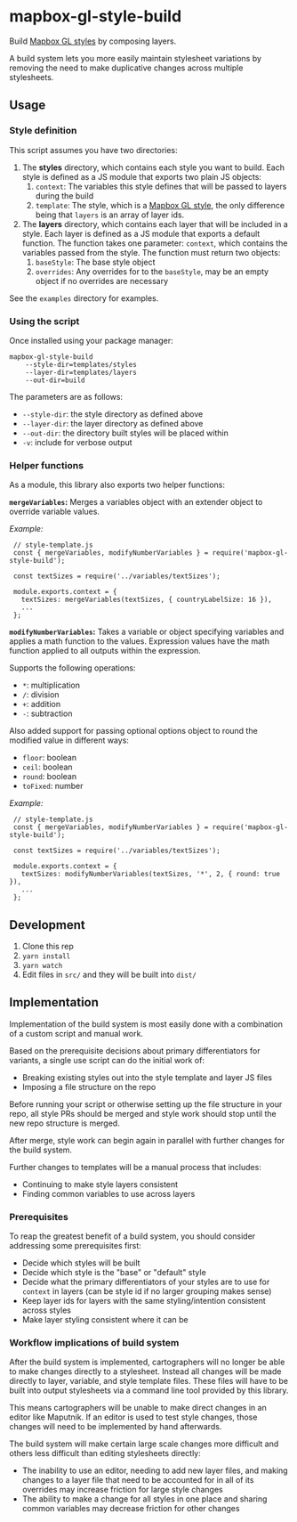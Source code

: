 # mapbox-gl-style-build

Build [Mapbox GL styles](https://docs.mapbox.com/mapbox-gl-js/style-spec/) by composing layers.

A build system lets you more easily maintain stylesheet variations by removing the need to make duplicative changes across multiple stylesheets.

## Usage

### Style definition

This script assumes you have two directories:

 1. The **styles** directory, which contains each style you want to build. Each style is defined as a JS module that exports two plain JS objects:
    1. `context`: The variables this style defines that will be passed to layers during the build
    2. `template`: The style, which is a [Mapbox GL style](https://docs.mapbox.com/mapbox-gl-js/style-spec/), the only difference being that `layers` is an array of layer ids. 
 2. The **layers** directory, which contains each layer that will be included in a style. Each layer is defined as a JS module that exports a default function. The function takes one parameter: `context`, which contains the variables passed from the style. The function 
 must return two objects:
    1. `baseStyle`: The base style object
    2. `overrides`: Any overrides for to the `baseStyle`, may be an empty object if no overrides are necessary

See the `examples` directory for examples.

### Using the script

Once installed using your package manager:

```
mapbox-gl-style-build
    --style-dir=templates/styles
    --layer-dir=templates/layers
    --out-dir=build
```

The parameters are as follows:
 * `--style-dir`: the style directory as defined above
 * `--layer-dir`: the layer directory as defined above
 * `--out-dir`: the directory built styles will be placed within
 * `-v`: include for verbose output

 ### Helper functions

 As a module, this library also exports two helper functions:

**`mergeVariables`:**
 Merges a variables object with an extender object to override variable values.
 
  _Example:_
 ```
  // style-template.js
  const { mergeVariables, modifyNumberVariables } = require('mapbox-gl-style-build');

  const textSizes = require('../variables/textSizes');

  module.exports.context = {
    textSizes: mergeVariables(textSizes, { countryLabelSize: 16 }),
    ...
  };
 ```

**`modifyNumberVariables`:**
 Takes a variable or object specifying variables and applies a math function to the values. Expression values have the math function applied to all outputs within the expression.

 Supports the following operations: 
 - `*`: multiplication
 - `/`: division
 - `+`: addition
 - `-`: subtraction

 Also added support for passing optional options object to round the modified value in different ways:
 - `floor`: boolean
 - `ceil`: boolean
 - `round`: boolean
 - `toFixed`: number

 _Example:_
 ```
  // style-template.js
  const { mergeVariables, modifyNumberVariables } = require('mapbox-gl-style-build');

  const textSizes = require('../variables/textSizes');

  module.exports.context = {
    textSizes: modifyNumberVariables(textSizes, '*', 2, { round: true }),
    ...
  };
 ```

## Development

 1. Clone this rep
 2. `yarn install`
 3. `yarn watch`
 4. Edit files in `src/` and they will be built into `dist/`

## Implementation

Implementation of the build system is most easily done with a combination of a custom script and manual work.

Based on the prerequisite decisions about primary differentiators for variants, a single use script can do the initial work of: 
- Breaking existing styles out into the style template and layer JS files
- Imposing a file structure on the repo

Before running your script or otherwise setting up the file structure in your repo, all style PRs should be merged and style work should stop until the new repo structure is merged.

After merge, style work can begin again in parallel with further changes for the build system.

Further changes to templates will be a manual process that includes:
- Continuing to make style layers consistent
- Finding common variables to use across layers

### Prerequisites

To reap the greatest benefit of a build system, you should consider addressing some prerequisites first:
- Decide which styles will be built
- Decide which style is the "base" or "default" style
- Decide what the primary differentiators of your styles are to use for `context` in layers (can be style id if no larger grouping makes sense)
- Keep layer ids for layers with the same styling/intention consistent across styles
- Make layer styling consistent where it can be

### Workflow implications of build system

After the build system is implemented, cartographers will no longer be able to make changes directly to a stylesheet. Instead all changes will be made directly to layer, variable, and style template files. These files will have to be built into output stylesheets via a command line tool provided by this library.

This means cartographers will be unable to make direct changes in an editor like Maputnik. If an editor is used to test style changes, those changes will need to be implemented by hand afterwards.

The build system will make certain large scale changes more difficult and others less difficult than editing stylesheets directly: 
- The inability to use an editor, needing to add new layer files, and making changes to a layer file that need to be accounted for in all of its overrides may increase friction for large style changes
- The ability to make a change for all styles in one place and sharing common variables may decrease friction for other changes